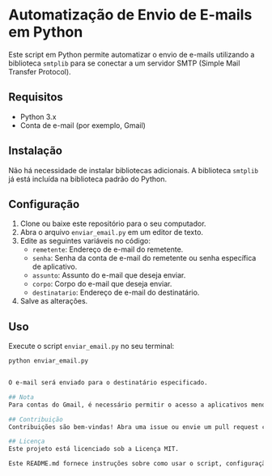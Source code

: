 # Automatização de Envio de E-mails em Python

Este script em Python permite automatizar o envio de e-mails utilizando a biblioteca `smtplib` para se conectar a um servidor SMTP (Simple Mail Transfer Protocol).

## Requisitos

- Python 3.x
- Conta de e-mail (por exemplo, Gmail)

## Instalação

Não há necessidade de instalar bibliotecas adicionais. A biblioteca `smtplib` já está incluída na biblioteca padrão do Python.

## Configuração

1. Clone ou baixe este repositório para o seu computador.
2. Abra o arquivo `enviar_email.py` em um editor de texto.
3. Edite as seguintes variáveis no código:
    - `remetente`: Endereço de e-mail do remetente.
    - `senha`: Senha da conta de e-mail do remetente ou senha específica de aplicativo.
    - `assunto`: Assunto do e-mail que deseja enviar.
    - `corpo`: Corpo do e-mail que deseja enviar.
    - `destinatario`: Endereço de e-mail do destinatário.
4. Salve as alterações.

## Uso

Execute o script `enviar_email.py` no seu terminal:

```bash
python enviar_email.py


O e-mail será enviado para o destinatário especificado.

## Nota
Para contas do Gmail, é necessário permitir o acesso a aplicativos menos seguros ou gerar uma senha específica de aplicativo. Siga as instruções do Google para fazer isso.

## Contribuição
Contribuições são bem-vindas! Abra uma issue ou envie um pull request com melhorias.

## Licença
Este projeto está licenciado sob a Licença MIT.

Este README.md fornece instruções sobre como usar o script, configuração necessária e notas importantes. Certifique-se de incluir um arquivo LICENSE no seu repositório se desejar atribuir uma licença específica ao seu código.
